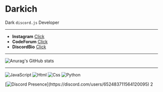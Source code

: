 # Darkich
Dark ``discord.js`` Developer

---

- **Instagram** [Click](https://www.instagram.com/darkich_dis/)
- **CodeForum** [Click](https://codeforum.space/index.php)
- **DiscordBio** [Click](https://discord.bio/p/darkich)

---

![Anurag's GitHub stats](https://github-readme-stats.vercel.app/api?username=darkichJs&show_icons=true&theme=radical)

---

![JavaScript](https://img.shields.io/badge/-JavaScript-090909?style=for-the-badge&logo=JavaScript)
![Html](https://img.shields.io/badge/-html-090909?style=for-the-badge&logo=html5)
![Css](https://img.shields.io/badge/-Css-090909?style=for-the-badge&logo=css3)
![Python](https://img.shields.io/badge/-Python-090909?style=for-the-badge&logo=Python)

[![Discord Presence](https://lanyard-profile-readme.vercel.app/api/652483711564120095?theme=light&bg=809ecf&animated=false&hideDiscrim=true&borderRadius=30px&idleMessage=Probably%20doing%20something%20else...)](https://discord.com/users/652483711564120095)
2
